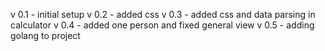 v 0.1 - initial setup
v 0.2 - added css 
v 0.3 - added css and data parsing in calculator
v 0.4 - added one person and fixed general view
v 0.5 - adding golang to project